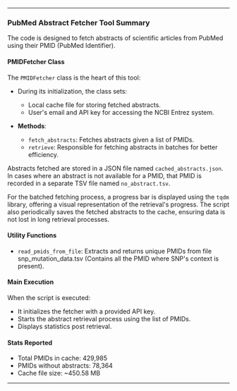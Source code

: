 ---

### **PubMed Abstract Fetcher Tool Summary**

The code is designed to fetch abstracts of scientific articles from PubMed using their PMID (PubMed Identifier). 

#### **PMIDFetcher Class**

The `PMIDFetcher` class is the heart of this tool:
- During its initialization, the class sets:
  - Local cache file for storing fetched abstracts.
  - User's email and API key for accessing the NCBI Entrez system.
  
- **Methods**:
  - `fetch_abstracts`: Fetches abstracts given a list of PMIDs.
  - `retrieve`: Responsible for fetching abstracts in batches for better efficiency.
  
Abstracts fetched are stored in a JSON file named `cached_abstracts.json`. In cases where an abstract is not available for a PMID, that PMID is recorded in a separate TSV file named `no_abstract.tsv`.

For the batched fetching process, a progress bar is displayed using the `tqdm` library, offering a visual representation of the retrieval's progress. The script also periodically saves the fetched abstracts to the cache, ensuring data is not lost in long retrieval processes.

#### **Utility Functions**

- `read_pmids_from_file`: Extracts and returns unique PMIDs from file snp_mutation_data.tsv (Contains all the PMID where SNP's context is present).

#### **Main Execution**

When the script is executed:
- It initializes the fetcher with a provided API key.
- Starts the abstract retrieval process using the list of PMIDs.
- Displays statistics post retrieval.

#### **Stats Reported**

- Total PMIDs in cache: 429,985
- PMIDs without abstracts: 78,364
- Cache file size: ~450.58 MB

---